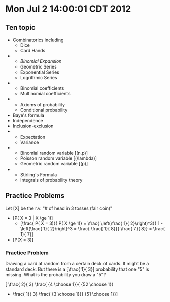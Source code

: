 # Mon Jul  2 14:00:01 CDT 2012

## Ten topic
* Combinatorics including 
  * Dice
  * Card Hands
* 
  * _Binomial Expansion_
  * Geometric Series
  * Exponential Series
  * Logrithmic Series
*
  * Binomial coefficients
  * Multinomial coefficients
* 
  * Axioms of probability
  * Conditional probability
* Baye's formula
* Independence
* Inclusion-exclusion
* 
  * Expectation
  * Variance
* 
  * Binomial random variable \[(n,p)\]
  * Poisson random variable \[(\lambda)\]
  * Geometric random variable \[(p)\]
* 
  * Stirling's Formula 
  * Integrals of probability theory


## Practice Problems
Let \[X\] be the r.v. "# of head in 3 tosses (fair coin)"

* \[P( X = 3 | X \ge 1)\]
  * \[\frac{ P( X = 3)}{ P( X \ge 1)} = \frac{ \left(\frac{ 1}{ 2}\right)^3}{ 1 - \left(\frac{ 1}{ 2}\right)^3 = \frac{ \frac{ 1}{ 8}}{ \frac{ 7}{ 8}} = \frac{ 1}{ 7}\]
* \[P(X = 3)\]

### Practice Problem
Drawing a card at random from a certain deck of cards. It might be a standard deck.
But there is a \[\frac{ 1}{ 3}\] probability that one "5" is missing.  What is the probability
you draw a "5"?

\[ \frac{ 2}{ 3} \frac{ {4 \choose 1}}{ {52 \choose 1}} 
+ \frac{ 1}{ 3} \frac{ {3 \choose 1}}{ {51 \choose 1}}\]